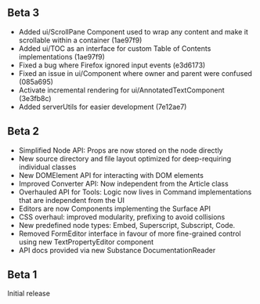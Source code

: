 ## Beta 3

- Added ui/ScrollPane Component used to wrap any content and make it scrollable within a container (1ae97f9)
- Added ui/TOC as an interface for custom Table of Contents implementations (1ae97f9)
- Fixed a bug where Firefox ignored input events (e3d6173)
- Fixed an issue in ui/Component where owner and parent were confused (085a695)
- Activate incremental rendering for ui/AnnotatedTextComponent (3e3fb8c)
- Added serverUtils for easier development (7e12ae7)

## Beta 2

- Simplified Node API: Props are now stored on the node directly
- New source directory and file layout optimized for deep-requiring individual classes
- New DOMElement API for interacting with DOM elements
- Improved Converter API: Now independent from the Article class
- Overhauled API for Tools: Logic now lives in Command implementations that are independent from the UI
- Editors are now Components implementing the Surface API
- CSS overhaul: improved modularity, prefixing to avoid collisions
- New predefined node types: Embed, Superscript, Subscript, Code.
- Removed FormEditor interface in favour of more fine-grained control using new TextPropertyEditor component
- API docs provided via new Substance DocumentationReader

## Beta 1

Initial release
